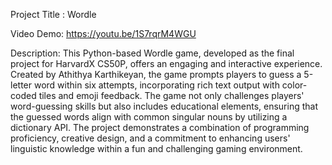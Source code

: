 Project Title : Wordle

Video Demo: https://youtu.be/1S7rqrM4WGU

Description: This Python-based Wordle game, developed as the final project for HarvardX CS50P, offers an engaging and interactive experience. Created by Athithya Karthikeyan, 
the game prompts players to guess a 5-letter word within six attempts, incorporating rich text output with color-coded tiles and emoji feedback. The game not only challenges players' 
word-guessing skills but also includes educational elements, ensuring that the guessed words align with common singular nouns by utilizing a dictionary API. 
The project demonstrates a combination of programming proficiency, creative design, and a commitment to enhancing users' linguistic knowledge within a fun and challenging gaming environment.
